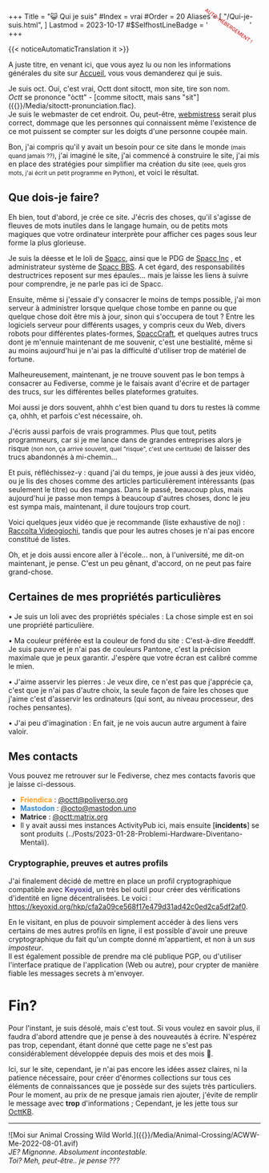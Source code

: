 +++
Title = "😺 Qui je suis"
#Index = vrai
#Order = 20
Aliases = [
  "/Qui-je-suis.html",
]
Lastmod = 2023-10-17
#$SelfhostLineBadge = '<small style="Color:#CC0000; Font-Size:X-Small; Display:Inline-Block; Rotate:35deg; Margin-Left:-1.5em; Margin-Right:-1.5em;" >AUTO-HÉBERGEMENT !</small>'
+++

{{< noticeAutomaticTranslation it >}}



A juste titre, en venant ici, que vous ayez lu ou non les informations générales du site sur [Accueil](./index.html), vous vous demanderez qui je suis.

Je suis oct. Oui, c'est vrai, Octt dont sitoctt, mon site, tire son nom.  
_Octt_ se prononce "òctt" - [comme sitoctt, mais sans "sit"]({{<assetsRoot >}}/Media/sitoctt-pronunciation.flac).  
Je suis le webmaster de cet endroit. Ou, peut-être, [webmistress](https://www.dictionary.com/browse/webmistress) serait plus correct, dommage que les personnes qui connaissent même l'existence de ce mot puissent se compter sur les doigts d'une personne coupée main.

Bon, j'ai compris qu'il y avait un besoin pour ce site dans le monde <small>(mais quand jamais ??)</small>, j'ai imaginé le site, j'ai commencé à construire le site, j'ai mis en place des stratégies pour simplifier ma création du site <small>(eee, quels gros mots, j'ai écrit un petit programme en Python)</small>, et voici le résultat.

## Que dois-je faire?

Eh bien, tout d'abord, je crée ce site. J'écris des choses, qu'il s'agisse de fleuves de mots inutiles dans le langage humain, ou de petits mots magiques que votre ordinateur interprète pour afficher ces pages sous leur forme la plus glorieuse.

Je suis la déesse et le loli de [Spacc](https://wikispacc.miraheze.org/wiki/Spacc), ainsi que le PDG de [Spacc Inc](https://wikispacc.miraheze.org/wiki/Spacc_Inc) , et administrateur système de [Spacc BBS](https://bbs.spacc.eu.org). A cet égard, des responsabilités destructrices reposent sur mes épaules... mais je laisse les liens à suivre pour comprendre, je ne parle pas ici de Spacc.

Ensuite, même si j'essaie d'y consacrer le moins de temps possible, j'ai mon serveur à administrer lorsque quelque chose tombe en panne ou que quelque chose doit être mis à jour, sinon qui s'occupera de tout ? Entre les logiciels serveur pour différents usages, y compris ceux du Web, divers robots pour différentes plates-formes, [SpaccCraft](https://wikispacc.miraheze.org/wiki/SpaccCraft), et quelques autres trucs dont je m'ennuie maintenant de me souvenir, c'est une bestialité, même si au moins aujourd'hui je n'ai pas la difficulté d'utiliser trop de matériel de fortune.

Malheureusement, maintenant, je ne trouve souvent pas le bon temps à consacrer au Fediverse, comme je le faisais avant d'écrire et de partager des trucs, sur les différentes belles plateformes gratuites.

Moi aussi je dors souvent, ahhh c'est bien quand tu dors tu restes là comme ça, ohhh, et parfois c'est nécessaire, oh.

J'écris aussi parfois de vrais programmes. Plus que tout, petits programmeurs, car si je me lance dans de grandes entreprises alors je risque <small>(non non, ça arrive souvent, quel "risque", c'est une certitude)</small> de laisser des trucs abandonnés à mi-chemin...

Et puis, réfléchissez-y : quand j'ai du temps, je joue aussi à des jeux vidéo, ou je lis des choses comme des articles particulièrement intéressants (pas seulement le titre) ou des mangas. Dans le passé, beaucoup plus, mais aujourd'hui je passe mon temps à beaucoup d'autres choses, donc le jeu est sympa mais, maintenant, il dure toujours trop court.

Voici quelques jeux vidéo que je recommande (liste exhaustive de noj) : [Raccolta Videogiochi](./Raccolte/Gaming/Raccolta-Videogiochi.html), tandis que pour les autres choses je n'ai pas encore constitué de listes.

Oh, et je dois aussi encore aller à l'école... non, à l'université, me dit-on maintenant, je pense. C'est un peu gênant, d'accord, on ne peut pas faire grand-chose.

## Certaines de mes propriétés particulières

• Je suis un loli avec des propriétés spéciales
: La chose simple est en soi une propriété particulière.

• Ma couleur préférée est la couleur de fond du site
: C'est-à-dire #eeddff. Je suis pauvre et je n'ai pas de couleurs Pantone, c'est la précision maximale que je peux garantir. J'espère que votre écran est calibré comme le mien.

• J'aime asservir les pierres
: Je veux dire, ce n'est pas que j'apprécie ça, c'est que je n'ai pas d'autre choix, la seule façon de faire les choses que j'aime c'est d'asservir les ordinateurs (qui sont, au niveau processeur, des roches pensantes).

• J'ai peu d'imagination
: En fait, je ne vois aucun autre argument à faire valoir.

## Mes contacts

Vous pouvez me retrouver sur le Fediverse, chez mes contacts favoris que je laisse ci-dessous.

- <b style="Color:#FFA020;">Friendica</b> : [@octt@poliverso.org](https://poliverso.org/profile/octt)  
- <b style="Color:#3088D4;">Mastodon</b> : [@octo@mastodon.uno](https://mastodon.uno/@octo)  
- <b style="Color:#2D2D2D;">Matrice</b> : [@octt:matrix.org](https://matrix.to/#/@octt:matrix.org)
- Il y avait aussi mes instances ActivityPub ici, mais ensuite [**incidents**] se sont produits (../Posts/2023-01-28-Problemi-Hardware-Diventano-Mentali).

<!--
- ~~<b style="Color:#60C000/*#7FE600*/;">Misskey</b>[:SelfhostLineBadge:] : [@octt@miss.octt.eu.org](https://miss .octt.eu.org/@octt)~~
- ~~<b style="Color:#DF8958;">GoToSocial</b>[:SelfhostLineBadge:] : [@octt@godo.octt.eu.org](https://godo.octt.eu.org /@octt)~~
-->

### Cryptographie, preuves et autres profils

J'ai finalement décidé de mettre en place un profil cryptographique compatible avec <b style="Color:#56479E;">Keyoxid</b>, un très bel outil pour créer des vérifications d'identité en ligne décentralisées. Le voici : <https://keyoxid.org/hkp/cfa2a09ce568f17e479d31ad42c0ed2ca5df2af0>.

En le visitant, en plus de pouvoir simplement accéder à des liens vers certains de mes autres profils en ligne, il est possible d'avoir une preuve cryptographique du fait qu'un compte donné m'appartient, et non à un _sus imposteur_.  
Il est également possible de prendre ma clé publique PGP, ou d'utiliser l'interface pratique de l'application (Web ou autre), pour crypter de manière fiable les messages secrets à m'envoyer.

# Fin?

Pour l'instant, je suis désolé, mais c'est tout. Si vous voulez en savoir plus, il faudra d'abord attendre que je pense à des nouveautés à écrire. N'espérez pas trop, cependant, étant donné que cette page ne s'est pas considérablement développée depuis des mois et des mois 😬.

Ici, sur le site, cependant, je n'ai pas encore les idées assez claires, ni la patience nécessaire, pour créer d'énormes collections sur tous ces éléments de connaissances que je possède sur des sujets très particuliers. Pour le moment, au prix de ne presque jamais rien ajouter, j'évite de remplir le message avec **trop** d'informations ; Cependant, je les jette tous sur [OcttKB](https://kb.octt.eu.org).

---

![Moi sur Animal Crossing Wild World.]({{<assetsRoot >}}/Media/Animal-Crossing/ACWW-Me-2022-08-01.avif)  
_JE? Mignonne. Absolument incontestable._  
_Toi? Meh, peut-être.. je pense ???_